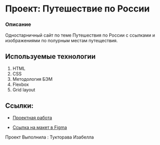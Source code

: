 # Проект: Путешествие по России

### Описание
Одностарничный сайт по теме Путешествия по России с ссылками и изображениями по полурным местам путеществия.

## Используемые технологии
1. HTML
2. CSS
3. Методология БЭМ
4. Flexbox
5. Grid layout

## Ссылки:

* [Проектная работа](https://github.com/komarworld/russian-travel.git/index.html)

* [Ссылка на макет в Figma](https://www.figma.com/file/5S2WSbEFL6awjVWJ0NWL8Q/Sprint-3_-Russia-_-desktop-mobile?node-id=28503%3A0)

Проект Выполнила : Тукторава Изабелла
